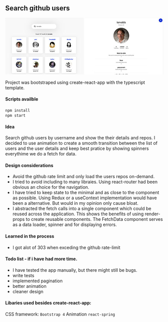 ## Search github users

![](./screenshots/layouts_1.jpg)
![](./screenshots/layouts_2.jpg)

Project was bootstraped using create-react-app with the typescript template.

#### Scripts availble
````
npm install 
npm start
````

#### Idea
Search github users by username and show the their details and repos.
I decided to use animation to create a smooth transition between the list of users and the user details
and keep best pratice by showing spinners everythime we do a fetch for data. 

#### Design considerations
- Avoid the github rate limit and only load the users repos on-demand. 
- I tried to avoid including to many libraies. Using react-router had been obvious an choice for the navigation.  
- I have tried to keep state to the minimal and as close to the component as possible. Using Redux or a useContext implementation would have been a alternative. But would in my opinion only cause bloat.
- I abstracted the fetch calls into a single component which could be reused across the application.
  This shows the benefits of using render-props to create reusable components.
  The FetchData component serves as a data loader, spinner and for displaying errors.

#### Learned in the process
- I got alot of 303 when exceding the github rate-limit 
  
#### Todo list - if i have had more time.
- I have tested the app manually, but there might still be bugs.
- write tests
- implemented pagination
- better animation 
- cleaner design 

#### Libaries used besides create-react-app:
CSS framework: ```Bootstrap 4```
Animation ```react-spring```


